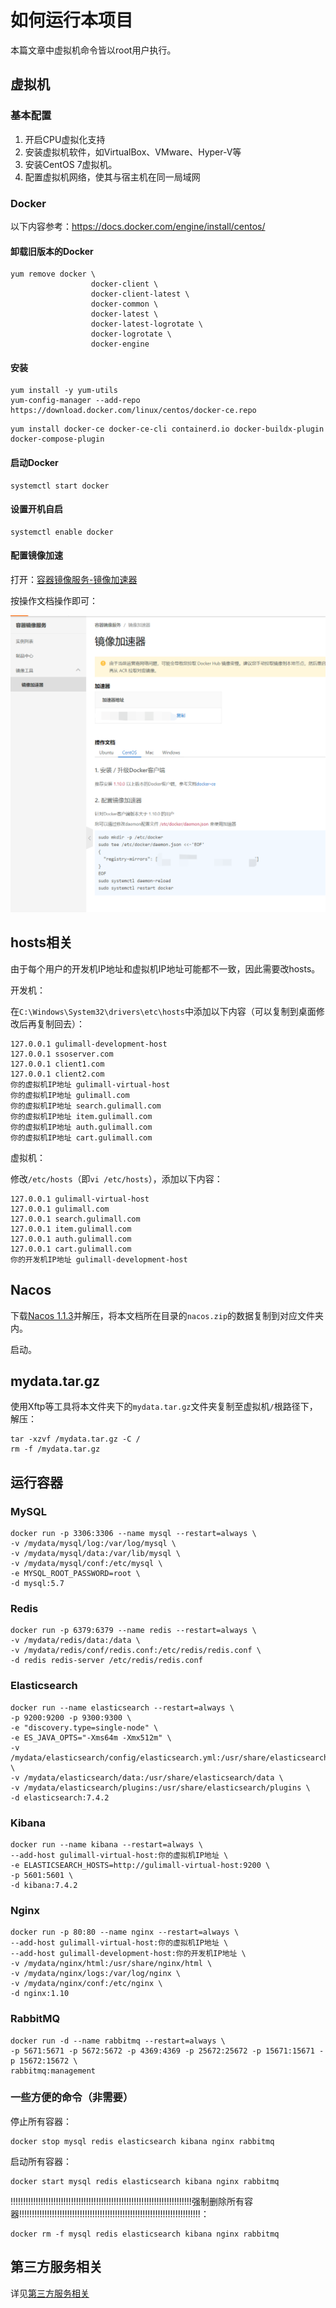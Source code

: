 # 如何运行本项目

本篇文章中虚拟机命令皆以root用户执行。

## 虚拟机

### 基本配置

1. 开启CPU虚拟化支持
2. 安装虚拟机软件，如VirtualBox、VMware、Hyper-V等
3. 安装CentOS 7虚拟机。
4. 配置虚拟机网络，使其与宿主机在同一局域网

### Docker

以下内容参考：https://docs.docker.com/engine/install/centos/

#### 卸载旧版本的Docker

```shell
yum remove docker \
                  docker-client \
                  docker-client-latest \
                  docker-common \
                  docker-latest \
                  docker-latest-logrotate \
                  docker-logrotate \
                  docker-engine
```

#### 安装

```shell
yum install -y yum-utils
yum-config-manager --add-repo https://download.docker.com/linux/centos/docker-ce.repo
```

```shell
yum install docker-ce docker-ce-cli containerd.io docker-buildx-plugin docker-compose-plugin
```

#### 启动Docker

```shell
systemctl start docker
```

#### 设置开机自启

```shell
systemctl enable docker
```

#### 配置镜像加速

打开：[容器镜像服务-镜像加速器](https://cr.console.aliyun.com/cn-hangzhou/instances/mirrors)

按操作文档操作即可：

![image-20231010205144338](./assets/image-20231010205144338.png)

## hosts相关

由于每个用户的开发机IP地址和虚拟机IP地址可能都不一致，因此需要改hosts。

开发机：

在`C:\Windows\System32\drivers\etc\hosts`中添加以下内容（可以复制到桌面修改后再复制回去）：

```
127.0.0.1 gulimall-development-host
127.0.0.1 ssoserver.com
127.0.0.1 client1.com
127.0.0.1 client2.com
你的虚拟机IP地址 gulimall-virtual-host
你的虚拟机IP地址 gulimall.com
你的虚拟机IP地址 search.gulimall.com
你的虚拟机IP地址 item.gulimall.com
你的虚拟机IP地址 auth.gulimall.com
你的虚拟机IP地址 cart.gulimall.com
```

虚拟机：

修改`/etc/hosts`（即`vi /etc/hosts`），添加以下内容：

```
127.0.0.1 gulimall-virtual-host
127.0.0.1 gulimall.com
127.0.0.1 search.gulimall.com
127.0.0.1 item.gulimall.com
127.0.0.1 auth.gulimall.com
127.0.0.1 cart.gulimall.com
你的开发机IP地址 gulimall-development-host
```

## Nacos

下载[Nacos 1.1.3](https://github.com/alibaba/nacos/releases/tag/1.1.3)并解压，将本文档所在目录的`nacos.zip`的数据复制到对应文件夹内。

启动。

## mydata.tar.gz

使用Xftp等工具将本文件夹下的`mydata.tar.gz`文件夹复制至虚拟机`/`根路径下，解压：

```shell
tar -xzvf /mydata.tar.gz -C /
rm -f /mydata.tar.gz
```

## 运行容器

### MySQL

```shell
docker run -p 3306:3306 --name mysql --restart=always \
-v /mydata/mysql/log:/var/log/mysql \
-v /mydata/mysql/data:/var/lib/mysql \
-v /mydata/mysql/conf:/etc/mysql \
-e MYSQL_ROOT_PASSWORD=root \
-d mysql:5.7
```

### Redis

```shell
docker run -p 6379:6379 --name redis --restart=always \
-v /mydata/redis/data:/data \
-v /mydata/redis/conf/redis.conf:/etc/redis/redis.conf \
-d redis redis-server /etc/redis/redis.conf
```

### Elasticsearch

```shell
docker run --name elasticsearch --restart=always \
-p 9200:9200 -p 9300:9300 \
-e "discovery.type=single-node" \
-e ES_JAVA_OPTS="-Xms64m -Xmx512m" \
-v /mydata/elasticsearch/config/elasticsearch.yml:/usr/share/elasticsearch/config/elasticsearch.yml \
-v /mydata/elasticsearch/data:/usr/share/elasticsearch/data \
-v /mydata/elasticsearch/plugins:/usr/share/elasticsearch/plugins \
-d elasticsearch:7.4.2
```

### Kibana

```shell
docker run --name kibana --restart=always \
--add-host gulimall-virtual-host:你的虚拟机IP地址 \
-e ELASTICSEARCH_HOSTS=http://gulimall-virtual-host:9200 \
-p 5601:5601 \
-d kibana:7.4.2
```

### Nginx

```shell
docker run -p 80:80 --name nginx --restart=always \
--add-host gulimall-virtual-host:你的虚拟机IP地址 \
--add-host gulimall-development-host:你的开发机IP地址 \
-v /mydata/nginx/html:/usr/share/nginx/html \
-v /mydata/nginx/logs:/var/log/nginx \
-v /mydata/nginx/conf:/etc/nginx \
-d nginx:1.10
```

### RabbitMQ

```shell
docker run -d --name rabbitmq --restart=always \
-p 5671:5671 -p 5672:5672 -p 4369:4369 -p 25672:25672 -p 15671:15671 -p 15672:15672 \
rabbitmq:management
```

### 一些方便的命令（非需要）

停止所有容器：

```shell
docker stop mysql redis elasticsearch kibana nginx rabbitmq
```

启动所有容器：

```shell
docker start mysql redis elasticsearch kibana nginx rabbitmq
```

!!!!!!!!!!!!!!!!!!!!!!!!!!!!!!!!!!!!!!!!!!!!!!!!!!!!!!!!!!!!!!!!!!!!!!!!强制删除所有容器!!!!!!!!!!!!!!!!!!!!!!!!!!!!!!!!!!!!!!!!!!!!!!!!!!!!!!!!!!!!!!!!!!!!!!!!：

```shell
docker rm -f mysql redis elasticsearch kibana nginx rabbitmq
```

## 第三方服务相关

详见[第三方服务相关](./第三方服务相关.md)
